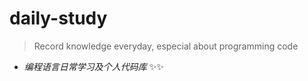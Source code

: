 # daily-study
>Record knowledge everyday, especial about programming code

*  *编程语言日常学习及个人代码库*  :sparkles::sparkles:
